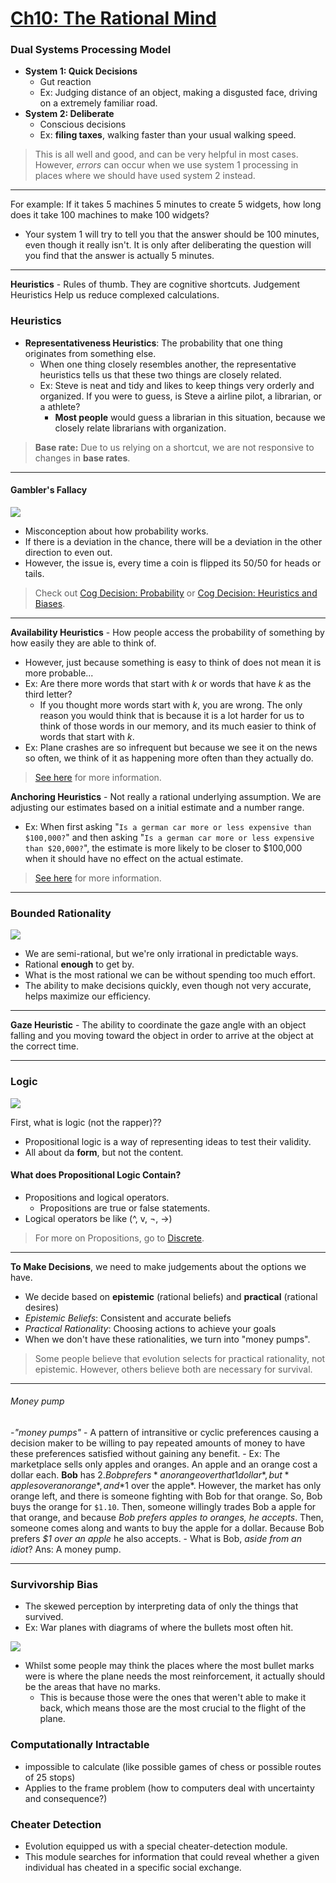 # [Ch10: The Rational Mind](../cog-sci/cog-sci)

### Dual Systems Processing Model

- **System 1: Quick Decisions**
	- Gut reaction
	- Ex: Judging distance of an object, making a disgusted face, driving on a extremely familiar road.
- **System 2: Deliberate**
	- Conscious decisions
	- Ex: **filing taxes**, walking faster than your usual walking speed.

> This is all well and good, and can be very helpful in most cases. However, *errors* can occur when we use system 1 processing in places where we should have used system 2 instead.

---
For example: If it takes 5 machines 5 minutes to create 5 widgets, how long does it take 100 machines to make 100 widgets?
- Your system 1 will try to tell you that the answer should be 100 minutes, even though it really isn't. It is only after deliberating the question will you find that the answer is actually 5 minutes.

---

**Heuristics** - Rules of thumb. They are cognitive shortcuts. Judgement Heuristics Help us reduce complexed calculations.

### Heuristics

- **Representativeness  Heuristics**: The probability that one thing originates from something else.
	- When one thing closely resembles another, the representative heuristics tells us that these two things are closely related.
	- Ex: Steve is neat and tidy and likes to keep things very orderly and organized. If you were to guess, is Steve a airline pilot, a librarian, or a athlete?
		- **Most people** would guess a librarian in this situation, because we closely relate librarians with organization.

> **Base rate:** Due to us relying on a shortcut, we are not responsive to changes in **base rates**.

---

#### Gambler's Fallacy

![](imgs/hakari-dance.gif)
- Misconception about how probability works.
- If there is a deviation in the chance, there will be a deviation in the other direction to even out.
- However, the issue is, every time a coin is flipped its 50/50 for heads or tails.

> Check out [Cog Decision: Probability](../cog-decision/probability#gamblers-fallacy) or [Cog Decision: Heuristics and Biases](../cog-decision/heuristics-biases#gamblers-fallacy).

---

**Availability Heuristics** - How people access the probability of something by how easily they are able to think of.
- However, just because something is easy to think of does not mean it is more probable...
- Ex: Are there more words that start with *k* or words that have *k* as the third letter?
	- If you thought more words start with *k*, you are wrong. The only reason you would think that is because it is a lot harder for us to think of those words in our memory, and its much easier to think of words that start with *k*.
- Ex: Plane crashes are so infrequent but because we see it on the news so often, we think of it as happening more often than they actually do.

> [See here](../cog-decision/heuristics-biases#the-availability-heuristic) for more information.

**Anchoring Heuristics** - Not really a rational underlying assumption. We are adjusting our estimates based on a initial estimate and a number range.
- Ex: When first asking "`Is a german car more or less expensive than $100,000?`" and then asking "`Is a german car more or less expensive than $20,000?`", the estimate is more likely to be closer to $100,000 when it should have no effect on the actual estimate.

> [See here](../cog-decision/heuristics-biases#anchoring-and-adjustment) for more information.

---

### Bounded Rationality
![](imgs/bounded-rationality.jpg)
- We are semi-rational, but we're only irrational in predictable ways.
- Rational **enough** to get by.
- What is the most rational we can be without spending too much effort.
- The ability to make decisions quickly, even though not very accurate, helps maximize our efficiency.

---

**Gaze Heuristic** - The ability to coordinate the gaze angle with an object falling and you moving toward the object in order to arrive at the object at the correct time.

---

### Logic

![](imgs/logic.jpg)

First, what is logic (not the rapper)??
- Propositional logic is a way of representing ideas to test their validity.
- All about da **form**, but not the content.

#### What does Propositional Logic Contain?
- Propositions and logical operators. 
	- Propositions are true or false statements.
- Logical operators be like (^, v, ¬, →)

> For more on Propositions, go to [Discrete](../discrete-1/discrete-1#propositional-logic).

---
**To Make Decisions**, we need to make judgements about the options we have.
- We decide based on **epistemic** (rational beliefs) and **practical** (rational desires)
- *Epistemic Beliefs*: Consistent and accurate beliefs
- *Practical Rationality*: Choosing actions to achieve your goals
- When we don't have these rationalities, we turn into "money pumps".

> Some people believe that evolution selects for practical rationality, not epistemic. However, others believe both are necessary for survival.

---
###### Money pump
-*"money pumps"* - A pattern of intransitive or cyclic preferences causing a decision maker to be willing to pay repeated amounts of money to have these preferences satisfied without gaining any benefit.
	- Ex: The marketplace sells only apples and oranges. An apple and an orange cost a dollar each. **Bob** has $2. Bob prefers *an orange over that 1 dollar*, but *apples over an orange*, and *$1 over the apple*. However, the market has only orange left, and there is someone fighting with Bob for that orange. So, Bob buys the orange for `$1.10`. Then, someone willingly trades Bob a apple for that orange, and because *Bob prefers apples to oranges, he accepts*. Then, someone comes along and wants to buy the apple for a dollar. Because Bob prefers *$1 over an apple* he also accepts.
		- What is Bob, *aside from an idiot*? Ans: A money pump.

---
### Survivorship Bias
- The skewed perception by interpreting data of only the things that survived.
- Ex: War planes with diagrams of where the bullets most often hit. 

![](imgs/survivorship-bias.png)
- Whilst some people may think the places where the most bullet marks were is where the plane needs the most reinforcement, it actually should be the areas that have no marks.
	- This is because those were the ones that weren't able to make it back, which means those are the most crucial to the flight of the plane.

### Computationally Intractable
- impossible to calculate (like possible games of chess or possible routes of 25 stops)
- Applies to the frame problem (how to computers deal with uncertainty and consequence?)

### Cheater Detection
- Evolution equipped us with a special cheater-detection module.
- This module searches for information that could reveal whether a given individual has cheated in a specific social exchange.